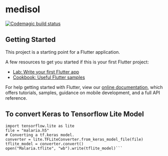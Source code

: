 # medisol
[![Codemagic build status](https://api.codemagic.io/apps/5da038339f20ef00142a677b/5da038339f20ef00142a677a/status_badge.svg)](https://codemagic.io/apps/5da038339f20ef00142a677b/5da038339f20ef00142a677a/latest_build)



## Getting Started

This project is a starting point for a Flutter application.

A few resources to get you started if this is your first Flutter project:

- [Lab: Write your first Flutter app](https://flutter.dev/docs/get-started/codelab)
- [Cookbook: Useful Flutter samples](https://flutter.dev/docs/cookbook)

For help getting started with Flutter, view our 
[online documentation](https://flutter.dev/docs), which offers tutorials, 
samples, guidance on mobile development, and a full API reference.

## To convert Keras to Tensorflow Lite Model
```import tensorflow as tf
import tensorflow.lite as lite
file = "malaria.h5"
# Converting a tf.keras model.
converter = lite.TFLiteConverter.from_keras_model_file(file)
tflite_model = converter.convert()
open("Malaria.tflite", "wb").write(tflite_model)```
